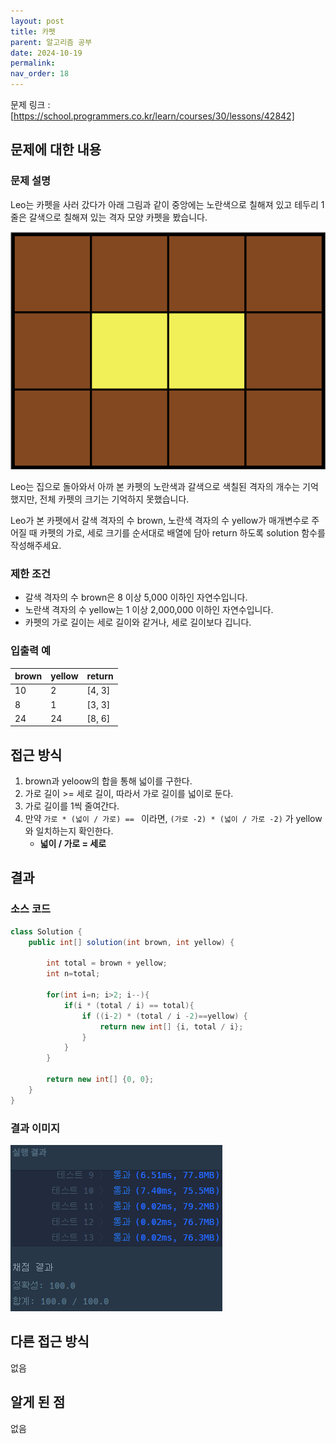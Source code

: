 ```yaml
---
layout: post
title: 카펫
parent: 알고리즘 공부
date: 2024-10-19
permalink:
nav_order: 18
---
```


문제 링크 : [https://school.programmers.co.kr/learn/courses/30/lessons/42842]

## 문제에 대한 내용

### 문제 설명

Leo는 카펫을 사러 갔다가 아래 그림과 같이 중앙에는 노란색으로 칠해져 있고 테두리 1줄은 갈색으로 칠해져 있는 격자 모양 카펫을 봤습니다.

![alt text](/공부/코딩-테스트-공부/image-26.png)

Leo는 집으로 돌아와서 아까 본 카펫의 노란색과 갈색으로 색칠된 격자의 개수는 기억했지만, 전체 카펫의 크기는 기억하지 못했습니다.

Leo가 본 카펫에서 갈색 격자의 수 brown, 노란색 격자의 수 yellow가 매개변수로 주어질 때 카펫의 가로, 세로 크기를 순서대로 배열에 담아 return 하도록 solution 함수를 작성해주세요.

### 제한 조건

- 갈색 격자의 수 brown은 8 이상 5,000 이하인 자연수입니다.
- 노란색 격자의 수 yellow는 1 이상 2,000,000 이하인 자연수입니다.
- 카펫의 가로 길이는 세로 길이와 같거나, 세로 길이보다 깁니다.

### 입출력 예

| brown | yellow | return |
| ----- | ------ | ------ |
| 10    | 2      | [4, 3] |
| 8     | 1      | [3, 3] |
| 24    | 24     | [8, 6] |

## 접근 방식

1. brown과 yeloow의 합을 통해 넓이를 구한다.
2. 가로 길이 >= 세로 길이, 따라서 가로 길이를 넓이로 둔다.
3. 가로 길이를 1씩 줄여간다.
4. 만약 `가로 * (넓이 / 가로) == ` 이라면, `(가로 -2) * (넓이 / 가로 -2)` 가 yellow와 일치하는지 확인한다.
   - **넓이 / 가로 = 세로**

## 결과

### 소스 코드

```java
class Solution {
    public int[] solution(int brown, int yellow) {

        int total = brown + yellow;
        int n=total;

        for(int i=n; i>2; i--){
            if(i * (total / i) == total){
                if ((i-2) * (total / i -2)==yellow) {
                    return new int[] {i, total / i};
                }
            }
        }

        return new int[] {0, 0};
    }
}
```

### 결과 이미지

![alt text](/공부/코딩-테스트-공부/image-27.png)

## 다른 접근 방식

없음

## 알게 된 점

없음

[https://school.programmers.co.kr/learn/courses/30/lessons/42842]: https://school.programmers.co.kr/learn/courses/30/lessons/42842
